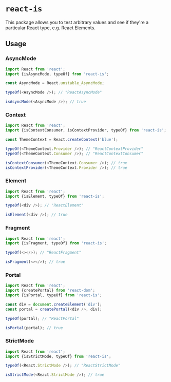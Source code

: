 # `react-is`

This package allows you to test arbitrary values and see if they're a particular React type, e.g. React Elements.

## Usage

### AsyncMode
```js
import React from 'react';
import {isAsyncMode, typeOf} from 'react-is';

const AsyncMode = React.unstable_AsyncMode;

typeOf(<AsyncMode />); // "ReactAsyncMode"

isAsyncMode(<AsyncMode />); // true
```

### Context
```js
import React from 'react';
import {isContextConsumer, isContextProvider, typeOf} from 'react-is';

const ThemeContext = React.createContext('blue');

typeOf(<ThemeContext.Provider />); // "ReactContextProvider"
typeOf(<ThemeContext.Consumer />); // "ReactContextConsumer"

isContextConsumer(<ThemeContext.Consumer />); // true
isContextProvider(<ThemeContext.Provider />); // true
```

### Element
```js
import React from 'react';
import {isElement, typeOf} from 'react-is';

typeOf(<div />); // "ReactElement"

isElement(<div />); // true
```

### Fragment
```js
import React from 'react';
import {isFragment, typeOf} from 'react-is';

typeOf(<></>); // "ReactFragment"

isFragment(<></>); // true
```

### Portal
```js
import React from 'react';
import {createPortal} from 'react-dom';
import {isPortal, typeOf} from 'react-is';

const div = document.createElement('div');
const portal = createPortal(<div />, div);

typeOf(portal); // "ReactPortal"

isPortal(portal); // true
```

### StrictMode
```js
import React from 'react';
import {isStrictMode, typeOf} from 'react-is';

typeOf(<React.StrictMode />); // "ReactStrictMode"

isStrictMode(<React.StrictMode />); // true
```